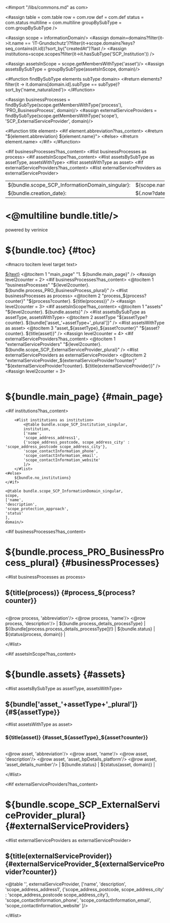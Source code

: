 <#import "/libs/commons.md" as com>

<#assign table = com.table
        row = com.row
         def = com.def
         status = com.status
         multiline = com.multiline
         groupBySubType = com.groupBySubType />


<style>
<#include "styles/default.css">
h1, h2, h3, h4 {
  page-break-after: avoid;
}

td {
    vertical-align: top;
}

.main_page {
  page-break-after: always;
}

.main_page table th:first-child, .main_page table td:first-child {
  width: 8cm;
}

table.used_modules th:first-child, table.used_modules td:first-child {
  width: 2cm;
}

table.used_modules th:last-child, table.used_modules td:last-child {
  width: 5cm;
}

.fullwidth {
  width: 100%;
}

.nobreak {
  page-break-inside: avoid;
}
</style>

<#assign scope = informationDomain/>
<#assign domain=domains?filter(it->it.name == 'IT-Grundschutz')?filter(it->scope.domains?keys?seq_contains(it.id))?sort_by("createdAt")?last />
<#assign institutions=scope.scopes?filter(it->it.hasSubType('SCP_Institution')) />

<#assign assetsInScope = scope.getMembersWithType('asset')/>
<#assign assetsBySubType = groupBySubType(assetsInScope, domain)/>

<#function findBySubType elements subType domain>
<#return elements?filter(it -> it.domains[domain.id].subType == subType)?sort_by('name_naturalized')>
</#function>

<#assign businessProcesses = findBySubType(scope.getMembersWithType('process'), 'PRO_BusinessProcess', domain)/>
<#assign externalServiceProviders = findBySubType(scope.getMembersWithType('scope'), 'SCP_ExternalServiceProvider', domain)/>


<#function title element>
<#if element.abbreviation?has_content>
  <#return "${element.abbreviation} ${element.name}">
  <#else>
  <#return element.name>
</#if>
</#function>

<bookmarks>
  <bookmark name="${bundle.toc}" href="#toc"/>
  <bookmark name="${bundle.main_page}" href="#main_page"/>
<#if businessProcesses?has_content>
  <bookmark name="${bundle.process_PRO_BusinessProcess_plural}" href="#businessProcesses">
    <#list businessProcesses as process>
      <bookmark name="${title(process)}" href="#process_${process?counter}">
      </bookmark>
    </#list>
  </bookmark>
</#if>
<#if assetsInScope?has_content>
  <bookmark name="${bundle.assets}" href="#assets">
    <#list assetsBySubType as assetType, assetsWithType>
      <bookmark name="${bundle['asset_'+assetType+'_plural']}" href="#${assetType}">
        <#list assetsWithType as asset>
          <bookmark name="${title(asset)}" href="#asset_${assetType}_${asset?counter}">
          </bookmark>
        </#list>
      </bookmark>
    </#list>
  </bookmark>
</#if>
<#if externalServiceProviders?has_content>
  <bookmark name="${bundle.scope_SCP_ExternalServiceProvider_plural}" href="#externalServiceProviders">
    <#list externalServiceProviders as externalServiceProvider>
      <bookmark name="${title(externalServiceProvider)}" href="#externalServiceProvider_${externalServiceProvider?counter}">
      </bookmark>
    </#list>
  </bookmark>
</#if>
</bookmarks>


<div class="footer-left">
  <table>
    <tr>
      <td>${bundle.scope_SCP_InformationDomain_singular}: </td>
      <td>${scope.name}</td>
    </tr>
    <tr>
      <td>${bundle.creation_date}: </td>
      <td>${.now?date}</td>
    </tr>
  </table>
</div>

<div class="cover">
<h1><@multiline bundle.title/></h1>
<p>powered by verinice</p>
</div>


# ${bundle.toc} {#toc}
<#macro tocitem level target text>
  <tr class="level${level}">
    <td>
      <a title="${bundle('jumpto', text)}" href="#${target}">${text}</a>
    </td>
    <td>
      <span href="#${target}"/>
    </td>
  </tr>
</#macro>

<table class="toc">
<tbody>
  <@tocitem 1 "main_page" "1. ${bundle.main_page}" />
  <#assign level2counter = 2>
  <#if businessProcesses?has_content>
    <@tocitem 1 "businessProcesses" "${level2counter}. ${bundle.process_PRO_BusinessProcess_plural}" />
    <#list businessProcesses as process>
      <@tocitem 2 "process_${process?counter}" "${process?counter}. ${title(process)}" />
     </#list>
    <#assign level2counter = 3>
  </#if>
  <#if assetsInScope?has_content>
    <@tocitem 1 "assets" "${level2counter}. ${bundle.assets}" />
    <#list assetsBySubType as assetType, assetsWithType>
      <@tocitem 2 assetType "${assetType?counter}. ${bundle['asset_'+assetType+'_plural']}" />
      <#list assetsWithType as asset>
        <@tocitem 3 "asset_${assetType}_${asset?counter}" "${asset?counter}. ${title(asset)}" />
      </#list>
    </#list>
    <#assign level2counter = 4>
  </#if>
  <#if externalServiceProviders?has_content>
    <@tocitem 1 "externalServiceProviders" "${level2counter}. ${bundle.scope_SCP_ExternalServiceProvider_plural}" />
    <#list externalServiceProviders as externalServiceProvider>
      <@tocitem 2 "externalServiceProvider_${externalServiceProvider?counter}" "${externalServiceProvider?counter}. ${title(externalServiceProvider)}" />
     </#list>
    <#assign level2counter = 3>
  </#if>
</tbody>
</table>

# ${bundle.main_page} {#main_page}

<div class="main_page">
    <#if institutions?has_content>

        <#list institutions as institution>
            <@table bundle.scope_SCP_Institution_singular,
            institution,
            ['name',
            'scope_address_address1',
            {'scope_address_postcode, scope_address_city' : 'scope_address_postcode scope_address_city'},
            'scope_contactInformation_phone',
            'scope_contactInformation_email',
            'scope_contactInformation_website'
            ]/>
        </#list>
    <#else>
        ${bundle.no_institutions}
    </#if>

    <@table bundle.scope_SCP_InformationDomain_singular,
    scope,
    ['name',
    'description',
    'scope_protection_approach',
    'status'
    ],
    domain/>

</div>

<#if businessProcesses?has_content>
# ${bundle.process_PRO_BusinessProcess_plural} {#businessProcesses}

<#list businessProcesses as process>
## ${title(process)} {#process_${process?counter}}

|||
|:------------|:-----|
<@row process, 'abbreviation'/>
<@row process, 'name'/>
<@row process, 'description'/>
| ${bundle.process_details_processType} | ${(bundle[process.process_details_processType])!}
| ${bundle.status} | ${status(process, domain)} |

</#list>
<div class="pagebreak"></div>
</#if>

<#if assetsInScope?has_content>
# ${bundle.assets} {#assets}
<#list assetsBySubType as assetType, assetsWithType>

## ${bundle['asset_'+assetType+'_plural']} {#${assetType}}

<#list assetsWithType as asset>
### ${title(asset)} {#asset_${assetType}_${asset?counter}}

|||
|:------------|:-----|
<@row asset, 'abbreviation'/>
<@row asset, 'name'/>
<@row asset, 'description'/>
<@row asset, 'asset_bpDetails_platform'/>
<@row asset, 'asset_details_number'/>
| ${bundle.status} | ${status(asset, domain)} |

</#list>
<div class="pagebreak"></div>
</#list>
</#if>

<#if externalServiceProviders?has_content>
# ${bundle.scope_SCP_ExternalServiceProvider_plural} {#externalServiceProviders}

<#list externalServiceProviders as externalServiceProvider>
## ${title(externalServiceProvider)} {#externalServiceProvider_${externalServiceProvider?counter}}

<@table '',
externalServiceProvider,
['name',
'description',
'scope_address_address1',
{'scope_address_postcode, scope_address_city' : 'scope_address_postcode scope_address_city'},
'scope_contactInformation_phone',
'scope_contactInformation_email',
'scope_contactInformation_website'
]/>


</#list>
<div class="pagebreak"></div>
</#if>
